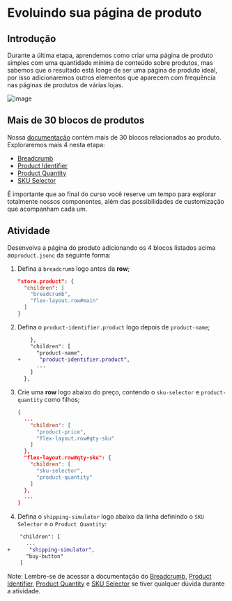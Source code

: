 # Evoluindo sua página de produto

## Introdução

Durante a última etapa, aprendemos como criar uma página de produto simples com uma quantidade mínima de conteúdo sobre produtos, mas sabemos que o resultado está longe de ser uma página de produto ideal, por isso adicionaremos outros elementos que aparecem com frequência nas páginas de produtos de várias lojas.

![image](https://user-images.githubusercontent.com/18701182/69391258-002e4b00-0cb1-11ea-901f-f69d9c0b3062.png)

## Mais de 30 blocos de produtos

Nossa [documentação](https://developers.vtex.com/docs/guides/store-framework-apps) contém mais de 30 blocos relacionados ao produto. Exploraremos mais 4 nesta etapa:

- [Breadcrumb](https://developers.vtex.com/docs/guides/vtex-breadcrumb)
- [Product Identifier](https://developers.vtex.com/docs/guides/vtex-product-identifier)
- [Product Quantity](https://developers.vtex.com/docs/guides/vtex-product-quantity)
- [SKU Selector](https://developers.vtex.com/docs/guides/vtex-store-components-skuselector)

É importante que ao final do curso você reserve um tempo para explorar totalmente nossos componentes, além das possibilidades de customização que acompanham cada um.

## Atividade

Desenvolva a página do produto adicionando os 4 blocos listados acima ao`product.jsonc` da seguinte forma:

1. Defina a `breadcrumb` logo antes da **row**;

   ```json
   "store.product": {
     "children": [
       "breadcrumb",
       "flex-layout.row#main"
     ]
   }
   ```

2. Defina o `product-identifier.product` logo depois de `product-name`;

   ```diff
       },
       "children": [
         "product-name",
   +      "product-identifier.product",
         ...
       ]
     },
   ```

3. Crie uma **row** logo abaixo do preço, contendo o `sku-selector` e `product-quantity` como filhos;

   ```json
   {
     ...
       "children": [
         "product-price",
         "flex-layout.row#qty-sku"
       ]
     },
     "flex-layout.row#qty-sku": {
       "children": [
         "sku-selector",
         "product-quantity"
       ]
     },
     ...
   }
   ```

4. Defina o `shipping-simulator` logo abaixo da linha definindo o `SKU Selector` e o `Product Quantity`:

```diff
    "children": [
      ...
+      "shipping-simulator",
      "buy-button"
    ]
```

Note: Lembre-se de acessar a documentação do [Breadcrumb](https://developers.vtex.com/docs/guides/vtex-breadcrumb), [Product Identifier](https://developers.vtex.com/docs/guides/vtex-product-identifier), [Product Quantity](https://developers.vtex.com/docs/guides/vtex-product-quantity) e [SKU Selector](https://developers.vtex.com/docs/guides/vtex-store-components-skuselector) se tiver qualquer dúvida durante a atividade.
